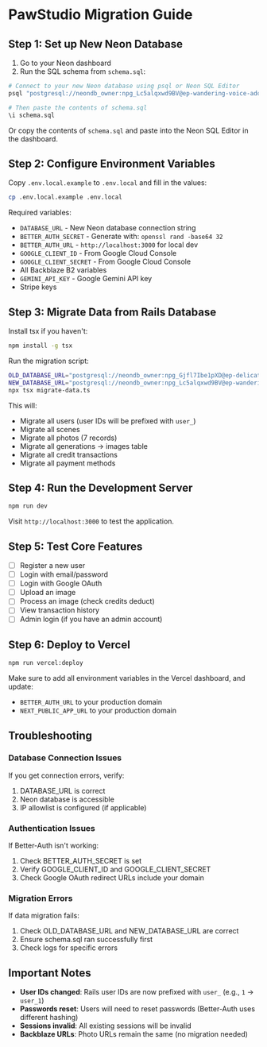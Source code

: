 # PawStudio Migration Guide

## Step 1: Set up New Neon Database

1. Go to your Neon dashboard
2. Run the SQL schema from `schema.sql`:

```bash
# Connect to your new Neon database using psql or Neon SQL Editor
psql "postgresql://neondb_owner:npg_Lc5alqxwd9BV@ep-wandering-voice-adq61cyw-pooler.c-2.us-east-1.aws.neon.tech/neondb?sslmode=require"

# Then paste the contents of schema.sql
\i schema.sql
```

Or copy the contents of `schema.sql` and paste into the Neon SQL Editor in the dashboard.

## Step 2: Configure Environment Variables

Copy `.env.local.example` to `.env.local` and fill in the values:

```bash
cp .env.local.example .env.local
```

Required variables:
- `DATABASE_URL` - New Neon database connection string
- `BETTER_AUTH_SECRET` - Generate with: `openssl rand -base64 32`
- `BETTER_AUTH_URL` - `http://localhost:3000` for local dev
- `GOOGLE_CLIENT_ID` - From Google Cloud Console
- `GOOGLE_CLIENT_SECRET` - From Google Cloud Console
- All Backblaze B2 variables
- `GEMINI_API_KEY` - Google Gemini API key
- Stripe keys

## Step 3: Migrate Data from Rails Database

Install tsx if you haven't:
```bash
npm install -g tsx
```

Run the migration script:
```bash
OLD_DATABASE_URL="postgresql://neondb_owner:npg_Gjfl7Ibe1pXD@ep-delicate-hall-a-delr6un-pooler.us-east-1.aws.neon.tech/neondb?sslmode=require" \
NEW_DATABASE_URL="postgresql://neondb_owner:npg_Lc5alqxwd9BV@ep-wandering-voice-adq61cyw-pooler.c-2.us-east-1.aws.neon.tech/neondb?sslmode=require" \
npx tsx migrate-data.ts
```

This will:
- Migrate all users (user IDs will be prefixed with `user_`)
- Migrate all scenes
- Migrate all photos (7 records)
- Migrate all generations → images table
- Migrate all credit transactions
- Migrate all payment methods

## Step 4: Run the Development Server

```bash
npm run dev
```

Visit `http://localhost:3000` to test the application.

## Step 5: Test Core Features

- [ ] Register a new user
- [ ] Login with email/password
- [ ] Login with Google OAuth
- [ ] Upload an image
- [ ] Process an image (check credits deduct)
- [ ] View transaction history
- [ ] Admin login (if you have an admin account)

## Step 6: Deploy to Vercel

```bash
npm run vercel:deploy
```

Make sure to add all environment variables in the Vercel dashboard, and update:
- `BETTER_AUTH_URL` to your production domain
- `NEXT_PUBLIC_APP_URL` to your production domain

## Troubleshooting

### Database Connection Issues

If you get connection errors, verify:
1. DATABASE_URL is correct
2. Neon database is accessible
3. IP allowlist is configured (if applicable)

### Authentication Issues

If Better-Auth isn't working:
1. Check BETTER_AUTH_SECRET is set
2. Verify GOOGLE_CLIENT_ID and GOOGLE_CLIENT_SECRET
3. Check Google OAuth redirect URLs include your domain

### Migration Errors

If data migration fails:
1. Check OLD_DATABASE_URL and NEW_DATABASE_URL are correct
2. Ensure schema.sql ran successfully first
3. Check logs for specific errors

## Important Notes

- **User IDs changed**: Rails user IDs are now prefixed with `user_` (e.g., `1` → `user_1`)
- **Passwords reset**: Users will need to reset passwords (Better-Auth uses different hashing)
- **Sessions invalid**: All existing sessions will be invalid
- **Backblaze URLs**: Photo URLs remain the same (no migration needed)
